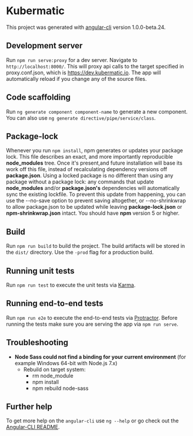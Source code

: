# Kubermatic

This project was generated with [angular-cli](https://github.com/angular/angular-cli) version 1.0.0-beta.24.

## Development server
Run `npm run serve:proxy` for a dev server. Navigate to `http://localhost:8000/`. This will proxy api calls to the target specified in proxy.conf.json, which is https://dev.kubermatic.io.
The app will automatically reload if you change any of the source files.

## Code scaffolding

Run `ng generate component component-name` to generate a new component. You can also use `ng generate directive/pipe/service/class`.

## Package-lock

Whenever you run `npm install`, npm generates or updates your package lock. This file describes an exact, and more importantly reproducible **node_modules** tree. Once it's present,and future installation will base its work off this file, instead of recalculating dependency versions off **package.json**. Using a locked package is no different than using any package without a package lock: any commands that update **node_modules** and/or **package.json's** dependencies will automatically sync the existing lockfile. To prevent this update from happening, you can use the --no-save option to prevent saving altogether, or --no-shrinkwrap to allow package.json to be updated while leaving **package-lock.json** or **npm-shrinkwrap.json** intact. You should have **npm** version 5 or higher.

## Build

Run `npm run build` to build the project. The build artifacts will be stored in the `dist/` directory. Use the `-prod` flag for a production build.

## Running unit tests

Run `npm run test` to execute the unit tests via [Karma](https://karma-runner.github.io).

## Running end-to-end tests

Run `npm run e2e` to execute the end-to-end tests via [Protractor](http://www.protractortest.org/).
Before running the tests make sure you are serving the app via `npm run serve`.

## Troubleshooting


- **Node Sass could not find a binding for your current environment** 
  (for example Windows 64-bit with Node.js 7.x)
  - Rebuild on target system: 
    - rm node_module 
    - npm install
    - npm rebuild node-sass  

## Further help

To get more help on the `angular-cli` use `ng --help` or go check out the [Angular-CLI README](https://github.com/angular/angular-cli/blob/master/README.md).

